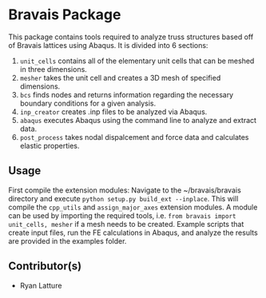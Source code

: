 Bravais Package
===============

This package contains tools required to analyze truss structures based off of Bravais lattices using Abaqus.
It is divided into 6 sections:

1. `unit_cells` contains all of the elementary unit cells that can be meshed in three dimensions.
2. `mesher` takes the unit cell and creates a 3D mesh of specified dimensions.
3. `bcs` finds nodes and returns information regarding the necessary boundary conditions for a given analysis.
4. `inp_creator` creates .inp files to be analyzed via Abaqus.
5. `abaqus` executes Abaqus using the command line to analyze and extract data.
6. `post_process` takes nodal dispalcement and force data and calculates elastic properties.

Usage
-----
First compile the extension modules: Navigate to the ~/bravais/bravais directory and execute `python setup.py build_ext --inplace`. 
This will compile the `cpp_utils` and `assign_major_axes` extension modules. 
A module can be used by importing the required tools, i.e. `from bravais import unit_cells, mesher` if a mesh needs to be created. 
Example scripts that create input files, run the FE calculations in Abaqus, and analyze the results are provided in the examples folder.

Contributor(s)
------------
 * Ryan Latture
